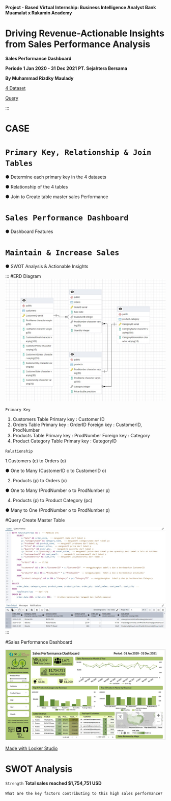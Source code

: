 **Project - Based Virtual Internship: Business Intelligence Analyst Bank Muamalat x Rakamin Academy**

# **Driving Revenue-Actionable Insights from Sales Performance Analysis**
**Sales Performance Dashboard**

**Periode 1 Jan 2020 - 31 Dec 2021** 
**PT. Sejahtera Bersama**

**By Muhammad Rizdky Maulady**


[4 Dataset](https://github.com/rizdkymaul/Driving-Revenue-Actionable-Insights-from-Sales-Performance-Analysis-Dashboard-/tree/main/dataset "4 Dataset")

[Query](https://github.com/rizdkymaul/Driving-Revenue-Actionable-Insights-from-Sales-Performance-Analysis-Dashboard-/blob/main/query_sales_master.txt"Query")

:::
# CASE

# `Primary Key, Relationship & Join Tables`

● Determine each primary key in the 4 datasets

● Relationship of the 4 tables

● Join to Create table master sales Performance

# `Sales Performance Dashboard`

● Dashboard Features

# `Maintain & Increase Sales`

● SWOT Analysis & Actionable Insights

:::
#ERD Diagram
![alt text](https://github.com/rizdkymaul/Driving-Revenue-Actionable-Insights-from-Sales-Performance-Analysis-Dashboard-/blob/main/img/erd.jpg)

`Primary Key`
1. Customers Table
Primary key : Customer ID
2.  Orders Table
Primary key : OrderID
Foreign key : CustomerID, ProdNumber
3. Products Table 
Primary key : ProdNumber
Foreign key : Category
4. Product Category Table
Primary key : CategoryID 

`Relationship`

1.Customers (c) to Orders (o)

● One to Many (CustomerID c to  CustomerID o)

2. Products (p) to Orders (o)
    
● One to Many (ProdNumber o to ProdNumber p)

4. Products (p) to Product Category (pc)
   
● Many to One (ProdNumber o to ProdNumber p﻿)

#Query Create Master Table

![alt text](https://github.com/rizdkymaul/Driving-Revenue-Actionable-Insights-from-Sales-Performance-Analysis-Dashboard-/blob/main/img/query.jpg)
:::

#Sales Performance Dashboard

![alt text](https://github.com/rizdkymaul/Driving-Revenue-Actionable-Insights-from-Sales-Performance-Analysis-Dashboard-/blob/main/img/sales_performance_dashboard.jpg)

[Made with Looker Studio](https://lookerstudio.google.com/reporting/271fc6f2-f1d6-49cd-a7c9-dca928a354a7)

# SWOT Analysis
`Strength`
**Total sales reached $1,754,751 USD**

`What are the key factors contributing to this high sales performance?`
